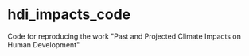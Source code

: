 # hdi_impacts_code
Code for reproducing the work "Past and Projected Climate Impacts on Human Development"
